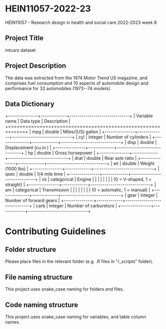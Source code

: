 # HEIN11057-2022-23

HEIN11057 - Research design in health and social care 2022-2023 week 8

## Project Title 

mtcars dataset

## Project Description 

The data was extracted from the 1974 Motor Trend US magazine, and comprises fuel consumption and 10 aspects of automobile design and performance for 32 automobiles (1973--74 models).

## Data Dictionary

+---------------+-------------+------------------------------+
| Variable name | Data type   | Description                  |
+===============+=============+==============================+
| mpg           | double      | Miles/(US) gallon            |
+---------------+-------------+------------------------------+
| cyl           | integer     | Number of cylinders          |
+---------------+-------------+------------------------------+
| disp          | double      | Displacement (cu.in.)        |
+---------------+-------------+------------------------------+
| hp            | double      | Gross horsepower             |
+---------------+-------------+------------------------------+
| drat          | double      | Rear axle ratio              |
+---------------+-------------+------------------------------+
| wt            | double      | Weight (1000 lbs)            |
+---------------+-------------+------------------------------+
| qsec          | double      | 1/4 mile time                |
+---------------+-------------+------------------------------+
| vs            | categorical | Engine                       |
|               |             |                              |
|               |             | (0 = V-shaped, 1 = straight) |
+---------------+-------------+------------------------------+
| am            | categorical | Transmission                 |
|               |             |                              |
|               |             | (0 = automatic, 1 = manual)  |
+---------------+-------------+------------------------------+
| gear          | integer     | Number of forward gears      |
+---------------+-------------+------------------------------+
| carb          | integer     | Number of carburetors        |
+---------------+-------------+------------------------------+

# Contributing Guidelines

## Folder structure

Please place files in the relevant folder (e.g. .R files in "r_scripts" folder).

## File naming structure

This project uses snake_case naming for folders and files.

## Code naming structure

This project uses snake_case naming for variables, and table column names.
